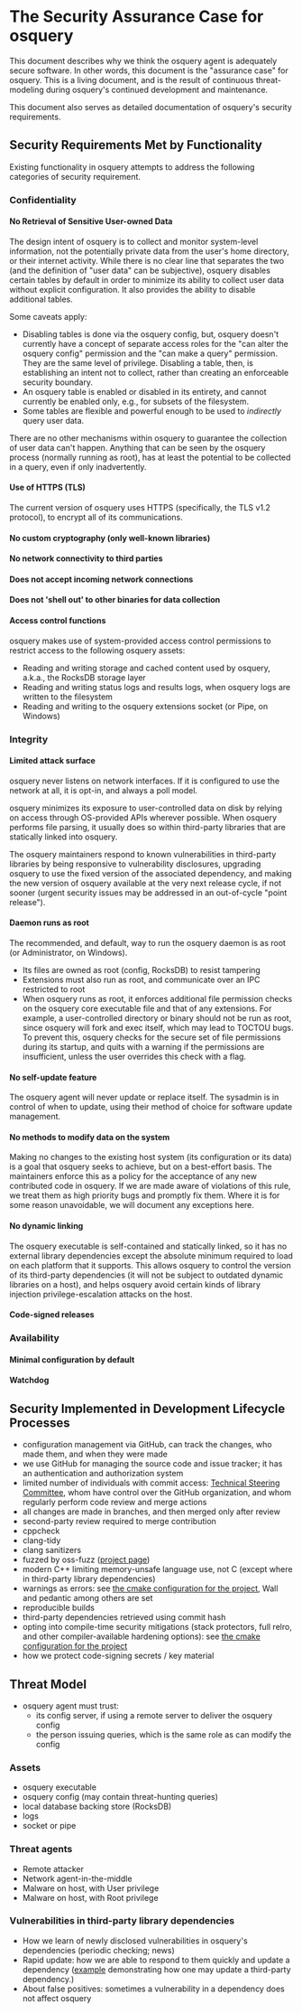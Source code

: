 # The Security Assurance Case for osquery

This document describes why we think the osquery agent is adequately secure software. In other words, this document is
the "assurance case" for osquery. This is a living document, and is the result of continuous threat-modeling during
osquery's continued development and maintenance.

This document also serves as detailed documentation of osquery's security requirements.

## Security Requirements Met by Functionality

Existing functionality in osquery attempts to address the following categories of security requirement.

### Confidentiality

#### No Retrieval of Sensitive User-owned Data

The design intent of osquery is to collect and monitor system-level information, not the potentially private data from the
user's home directory, or their internet activity. While there is no clear line that separates the two (and the definition
of "user data" can be subjective), osquery disables certain tables by default in order to minimize its ability to
collect user data without explicit configuration. It also provides the ability to disable additional tables.

Some caveats apply:

- Disabling tables is done via the osquery config, but, osquery doesn't currently have a concept of separate access
  roles for the "can alter the osquery config" permission and the "can make a query" permission. They are the same
  level of privilege. Disabling a table, then, is establishing an intent not to collect, rather than creating an
  enforceable security boundary.
- An osquery table is enabled or disabled in its entirety, and cannot currently be enabled only, e.g., for subsets of
  the filesystem.
- Some tables are flexible and powerful enough to be used to _indirectly_ query user data.

There are no other mechanisms within osquery to guarantee the collection of user data can't happen. Anything that
can be seen by the osquery process (normally running as root), has at least the potential to be collected in a query,
even if only inadvertently.

#### Use of HTTPS (TLS)

The current version of osquery uses HTTPS (specifically, the TLS v1.2 protocol), to encrypt all of its communications.

#### No custom cryptography (only well-known libraries)

#### No network connectivity to third parties

#### Does not accept incoming network connections

#### Does not 'shell out' to other binaries for data collection

#### Access control functions

osquery makes use of system-provided access control permissions to restrict access to the following osquery assets:

- Reading and writing storage and cached content used by osquery, a.k.a., the RocksDB storage layer
- Reading and writing status logs and results logs, when osquery logs are written to the filesystem
- Reading and writing to the osquery extensions socket (or Pipe, on Windows)

### Integrity

#### Limited attack surface

osquery never listens on network interfaces. If it is configured to use the network at all, it is opt-in, and always a
poll model.

osquery minimizes its exposure to user-controlled data on disk by relying on access through OS-provided APIs wherever
possible. When osquery performs file parsing, it usually does so within third-party libraries that are statically
linked into osquery.

The osquery maintainers respond to known vulnerabilities in third-party libraries by being responsive to vulnerability
disclosures, upgrading osquery to use the fixed version of the associated dependency, and making the new version of
osquery available at the very next release cycle, if not sooner (urgent security issues may be addressed in an
out-of-cycle "point release").

#### Daemon runs as root

The recommended, and default, way to run the osquery daemon is as root (or Administrator, on Windows).

- Its files are owned as root (config, RocksDB) to resist tampering
- Extensions must also run as root, and communicate over an IPC restricted to root
- When osquery runs as root, it enforces additional file permission checks on the osquery core executable file and that
  of any extensions. For example, a user-controlled directory or binary should not be run as root, since osquery will
  fork and exec itself, which may lead to TOCTOU bugs. To prevent this, osquery checks for the secure set of file
  permissions during its startup, and quits with a warning if the permissions are insufficient, unless the user
  overrides this check with a flag.

#### No self-update feature

The osquery agent will never update or replace itself. The sysadmin is in control of when to update, using their method
of choice for software update management.

#### No methods to modify data on the system

Making no changes to the existing host system (its configuration or its data) is a goal that osquery seeks to achieve,
but on a best-effort basis. The maintainers enforce this as a policy for the acceptance of any new contributed
code in osquery. If we are made aware of violations of this rule, we treat them as high priority bugs and promptly fix
them. Where it is for some reason unavoidable, we will document any exceptions here.

#### No dynamic linking

The osquery executable is self-contained and statically linked, so it has no external library dependencies except the
absolute minimum required to load on each platform that it supports. This allows osquery to control the version of its
third-party dependencies (it will not be subject to outdated dynamic libraries on a host), and helps osquery avoid
certain kinds of library injection privilege-escalation attacks on the host.

#### Code-signed releases

### Availability

#### Minimal configuration by default

#### Watchdog

## Security Implemented in Development Lifecycle Processes

- configuration management via GitHub, can track the changes, who made them, and when they were made
- we use GitHub for managing the source code and issue tracker; it has an authentication and authorization system
- limited number of individuals with commit access: [Technical Steering Committee](https://github.com/orgs/osquery/teams/technical-steering-committee), whom have control over the GitHub organization, and whom regularly perform code review and merge actions
- all changes are made in branches, and then merged only after review
- second-party review required to merge contribution
- cppcheck
- clang-tidy
- clang sanitizers
- fuzzed by oss-fuzz ([project page](https://github.com/google/oss-fuzz/tree/master/projects/osquery))
- modern C++ limiting memory-unsafe language use, not C (except where in third-party library dependencies)
- warnings as errors: see [the cmake configuration for the project](https://github.com/osquery/osquery/blob/master/cmake/flags.cmake), Wall and pedantic among others are set
- reproducible builds
- third-party dependencies retrieved using commit hash
- opting into compile-time security mitigations (stack protectors, full relro, and other compiler-available hardening options): see [the cmake configuration for the project](https://github.com/osquery/osquery/blob/master/cmake/flags.cmake)
- how we protect code-signing secrets / key material

## Threat Model

- osquery agent must trust:
  - its config server, if using a remote server to deliver the osquery config
  - the person issuing queries, which is the same role as can modify the config

### Assets

- osquery executable
- osquery config (may contain threat-hunting queries)
- local database backing store (RocksDB)
- logs
- socket or pipe

### Threat agents

- Remote attacker
- Network agent-in-the-middle
- Malware on host, with User privilege
- Malware on host, with Root privilege

### Vulnerabilities in third-party library dependencies

- How we learn of newly disclosed vulnerabilities in osquery's dependencies (periodic checking; news)
- Rapid update: how we are able to respond to them quickly and update a dependency ([example](https://github.com/osquery/osquery/commit/0e9efb1497037ded21e8679dda09547d5b0fecd0) demonstrating how one may update a third-party dependency.)
- About false positives: sometimes a vulnerability in a dependency does not affect osquery
